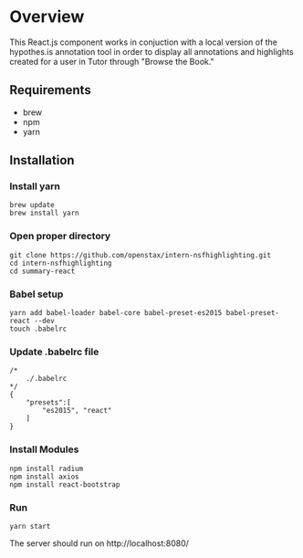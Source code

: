 # Overview
This React.js component works in conjuction with a local version of the hypothes.is annotation tool in order to display all annotations and highlights created for a user in Tutor through "Browse the Book."
## Requirements
* brew
* npm
* yarn
## Installation
### Install yarn
```
brew update
brew install yarn
```
### Open proper directory
```
git clone https://github.com/openstax/intern-nsfhighlighting.git
cd intern-nsfhighlighting
cd summary-react
```
### Babel setup
```
yarn add babel-loader babel-core babel-preset-es2015 babel-preset-react --dev
touch .babelrc
```
### Update .babelrc file
```
/* 
    ./.babelrc
*/  
{
    "presets":[
        "es2015", "react"
    ]
}
```
### Install Modules
```
npm install radium
npm install axios
npm install react-bootstrap
```
### Run
```
yarn start
```
The server should run on http://localhost:8080/

